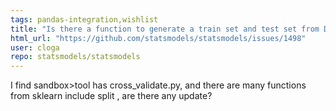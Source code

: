 ```yaml
---
tags: pandas-integration,wishlist
title: "Is there a function to generate a train set and test set from DataFrame\uff1f"
html_url: "https://github.com/statsmodels/statsmodels/issues/1498"
user: cloga
repo: statsmodels/statsmodels
---
```


I find sandbox>tool has cross_validate.py, and there are many functions from sklearn include split , are there any update?
